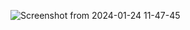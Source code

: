 ![Screenshot from 2024-01-24 11-47-45](https://github.com/pallavibcwcc/tic-tack-toe/assets/154687352/e6801068-0589-42a4-ae2d-5a6e676efaba)
